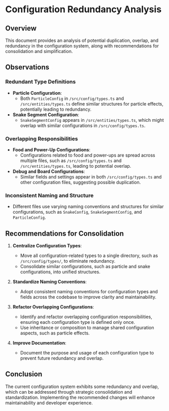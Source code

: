 # Configuration Redundancy Analysis

## Overview
This document provides an analysis of potential duplication, overlap, and redundancy in the configuration system, along with recommendations for consolidation and simplification.

## Observations

### Redundant Type Definitions
- **Particle Configuration**:
  - Both `ParticleConfig` in `/src/config/types.ts` and `/src/entities/types.ts` define similar structures for particle effects, potentially leading to redundancy.
- **Snake Segment Configuration**:
  - `SnakeSegmentConfig` appears in `/src/entities/types.ts`, which might overlap with similar configurations in `/src/config/types.ts`.

### Overlapping Responsibilities
- **Food and Power-Up Configurations**:
  - Configurations related to food and power-ups are spread across multiple files, such as `/src/config/types.ts` and `/src/entities/types.ts`, leading to potential overlap.
- **Debug and Board Configurations**:
  - Similar fields and settings appear in both `/src/config/types.ts` and other configuration files, suggesting possible duplication.

### Inconsistent Naming and Structure
- Different files use varying naming conventions and structures for similar configurations, such as `SnakeConfig`, `SnakeSegmentConfig`, and `ParticleConfig`.

## Recommendations for Consolidation

1. **Centralize Configuration Types**:
   - Move all configuration-related types to a single directory, such as `/src/config/types/`, to eliminate redundancy.
   - Consolidate similar configurations, such as particle and snake configurations, into unified structures.

2. **Standardize Naming Conventions**:
   - Adopt consistent naming conventions for configuration types and fields across the codebase to improve clarity and maintainability.

3. **Refactor Overlapping Configurations**:
   - Identify and refactor overlapping configuration responsibilities, ensuring each configuration type is defined only once.
   - Use inheritance or composition to manage shared configuration aspects, such as particle effects.

4. **Improve Documentation**:
   - Document the purpose and usage of each configuration type to prevent future redundancy and overlap.

## Conclusion
The current configuration system exhibits some redundancy and overlap, which can be addressed through strategic consolidation and standardization. Implementing the recommended changes will enhance maintainability and developer experience.
